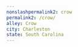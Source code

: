 ```yaml
---
﻿nonslashpermalink2: crow
permalink2: /crow/
alley: Crow
city: Charleston
state: South Carolina
---
```

